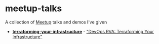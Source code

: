 # meetup-talks

A collection of [Meetup](https://www.meetup.com) talks and demos I've given

- [**terraforming-your-infrastructure**](terraforming-your-infrastructure) - ["DevOps RVA: Terraforming Your Infrastructure"](http://www.meetup.com/DevOps-RVA/events/229108996/)
